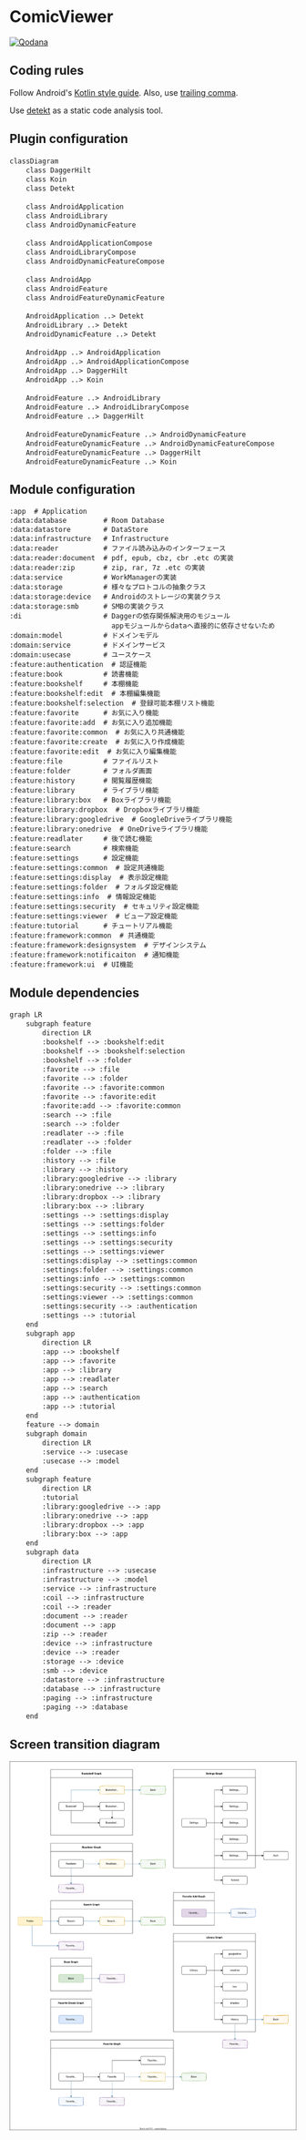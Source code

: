 # ComicViewer

[![Qodana](https://github.com/SorrowBlue/ComicViewer/actions/workflows/qodana.yml/badge.svg?branch=main)](https://github.com/SorrowBlue/ComicViewer/actions/workflows/qodana.yml)

## Coding rules

Follow Android's [Kotlin style guide](https://developer.android.com/kotlin/style-guide).
Also, use [trailing comma](https://kotlinlang.org/docs/coding-conventions.html#trailing-commas).

Use [detekt](https://github.com/detekt/detekt) as a static code analysis tool.

## Plugin configuration

```mermaid
classDiagram
    class DaggerHilt
    class Koin
    class Detekt

    class AndroidApplication
    class AndroidLibrary
    class AndroidDynamicFeature

    class AndroidApplicationCompose
    class AndroidLibraryCompose
    class AndroidDynamicFeatureCompose

    class AndroidApp
    class AndroidFeature
    class AndroidFeatureDynamicFeature

    AndroidApplication ..> Detekt
    AndroidLibrary ..> Detekt
    AndroidDynamicFeature ..> Detekt

    AndroidApp ..> AndroidApplication
    AndroidApp ..> AndroidApplicationCompose
    AndroidApp ..> DaggerHilt
    AndroidApp ..> Koin

    AndroidFeature ..> AndroidLibrary
    AndroidFeature ..> AndroidLibraryCompose
    AndroidFeature ..> DaggerHilt

    AndroidFeatureDynamicFeature ..> AndroidDynamicFeature
    AndroidFeatureDynamicFeature ..> AndroidDynamicFeatureCompose
    AndroidFeatureDynamicFeature ..> DaggerHilt
    AndroidFeatureDynamicFeature ..> Koin

```

## Module configuration

    :app  # Application
    :data:database         # Room Database
    :data:datastore        # DataStore
    :data:infrastructure   # Infrastructure
    :data:reader           # ファイル読み込みのインターフェース
    :data:reader:document  # pdf, epub, cbz, cbr .etc の実装
    :data:reader:zip       # zip, rar, 7z .etc の実装
    :data:service          # WorkManagerの実装
    :data:storage          # 様々なプロトコルの抽象クラス
    :data:storage:device   # Androidのストレージの実装クラス
    :data:storage:smb      # SMBの実装クラス
    :di                    # Daggerの依存関係解決用のモジュール
                             appモジュールからdataへ直接的に依存させないため
    :domain:model          # ドメインモデル
    :domain:service        # ドメインサービス
    :domain:usecase        # ユースケース
    :feature:authentication  # 認証機能
    :feature:book          # 読書機能
    :feature:bookshelf     # 本棚機能
    :feature:bookshelf:edit  # 本棚編集機能
    :feature:bookshelf:selection  # 登録可能本棚リスト機能
    :feature:favorite      # お気に入り機能
    :feature:favorite:add  # お気に入り追加機能
    :feature:favorite:common  # お気に入り共通機能
    :feature:favorite:create  # お気に入り作成機能
    :feature:favorite:edit  # お気に入り編集機能
    :feature:file          # ファイルリスト
    :feature:folder        # フォルダ画面
    :feature:history       # 閲覧履歴機能
    :feature:library       # ライブラリ機能
    :feature:library:box   # Boxライブラリ機能
    :feature:library:dropbox  # Dropboxライブラリ機能
    :feature:library:googledrive  # GoogleDriveライブラリ機能
    :feature:library:onedrive  # OneDriveライブラリ機能
    :feature:readlater     # 後で読む機能
    :feature:search        # 検索機能
    :feature:settings      # 設定機能
    :feature:settings:common  # 設定共通機能
    :feature:settings:display  # 表示設定機能
    :feature:settings:folder  # フォルダ設定機能
    :feature:settings:info  # 情報設定機能
    :feature:settings:security  # セキュリティ設定機能
    :feature:settings:viewer  # ビューア設定機能
    :feature:tutorial      # チュートリアル機能
    :feature:framework:common  # 共通機能
    :feature:framework:designsystem  # デザインシステム
    :feature:framework:notificaiton  # 通知機能
    :feature:framework:ui  # UI機能

## Module dependencies

```mermaid
graph LR
    subgraph feature
        direction LR
        :bookshelf --> :bookshelf:edit
        :bookshelf --> :bookshelf:selection
        :bookshelf --> :folder
        :favorite --> :file
        :favorite --> :folder
        :favorite --> :favorite:common
        :favorite --> :favorite:edit
        :favorite:add --> :favorite:common
        :search --> :file
        :search --> :folder
        :readlater --> :file
        :readlater --> :folder
        :folder --> :file
        :history --> :file
        :library --> :history
        :library:googledrive --> :library
        :library:onedrive --> :library
        :library:dropbox --> :library
        :library:box --> :library
        :settings --> :settings:display
        :settings --> :settings:folder
        :settings --> :settings:info
        :settings --> :settings:security
        :settings --> :settings:viewer
        :settings:display --> :settings:common
        :settings:folder --> :settings:common
        :settings:info --> :settings:common
        :settings:security --> :settings:common
        :settings:viewer --> :settings:common
        :settings:security --> :authentication
        :settings --> :tutorial
    end
    subgraph app
        direction LR
        :app --> :bookshelf
        :app --> :favorite
        :app --> :library
        :app --> :readlater
        :app --> :search
        :app --> :authentication
        :app --> :tutorial
    end
    feature --> domain
    subgraph domain
        direction LR
        :service --> :usecase
        :usecase --> :model
    end
    subgraph feature
        direction LR
        :tutorial
        :library:googledrive --> :app
        :library:onedrive --> :app
        :library:dropbox --> :app
        :library:box --> :app
    end
    subgraph data
        direction LR
        :infrastructure --> :usecase
        :infrastructure --> :model
        :service --> :infrastructure
        :coil --> :infrastructure
        :coil --> :reader
        :document --> :reader
        :document --> :app
        :zip --> :reader
        :device --> :infrastructure
        :device --> :reader
        :storage --> :device
        :smb --> :device
        :datastore --> :infrastructure
        :database --> :infrastructure
        :paging --> :infrastructure
        :paging --> :database
    end
```

## Screen transition diagram

![Screen Transition](./docs/screen_transition.svg)
